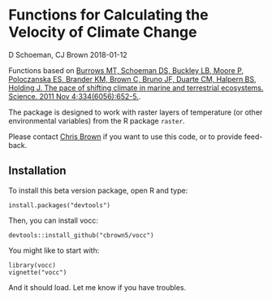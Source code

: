 # Functions for Calculating the Velocity of Climate Change

D Schoeman, CJ Brown  2018-01-12

Functions based on [Burrows MT, Schoeman DS, Buckley LB, Moore P, Poloczanska ES, Brander KM, Brown C, Bruno JF, Duarte CM, Halpern BS, Holding J. The pace of shifting climate in marine and terrestrial ecosystems. Science. 2011 Nov 4;334(6056):652-5.](http://science.sciencemag.org/content/334/6056/652).

The package is designed to work with raster layers of temperature (or other environmental variables) from the R package `raster`.

Please contact [Chris Brown](christo.j.brown@gmail.com) if you want to use this code, or to provide feed-back.

## Installation

To install this beta version package, open R and type:

    install.packages("devtools")

Then, you can install vocc:

    devtools::install_github("cbrown5/vocc")

You might like to start with:

    library(vocc)
    vignette("vocc")

And it should load. Let me know if you have troubles.
